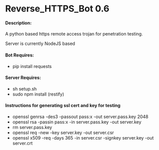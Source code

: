 # Reverse_HTTPS_Bot 0.6

#### Description:
  A python based https remote access trojan for penetration testing.

  Server is currently NodeJS based

#### Bot Requires:
  - pip install requests

#### Server Requires:
  - sh setup.sh
  - sudo npm install (restify)

#### Instructions for generating ssl cert and key for testing
  - openssl genrsa -des3 -passout pass:x -out server.pass.key 2048
  - openssl rsa -passin pass:x -in server.pass.key -out server.key
  - rm server.pass.key
  - openssl req -new -key server.key -out server.csr
  - openssl x509 -req -days 365 -in server.csr -signkey server.key -out server.crt

  
